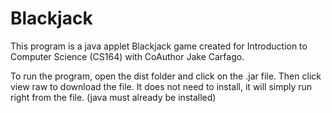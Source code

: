 # Blackjack
  This program is a java applet Blackjack game created for Introduction to Computer Science (CS164) with CoAuthor Jake Carfago.
  
  To run the program, open the dist folder and click on the .jar file. Then click view raw to download the file. It does not
need to install, it will simply run right from the file. (java must already be installed)
